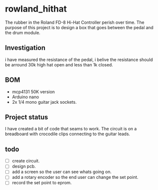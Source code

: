 # rowland_hithat

The rubber in the Roland FD-8 Hi-Hat Controller perish over time. The purpose of this project is to design a box that goes between the pedal and the drum module.

## Investigation

i have measured the resistance of the pedal, i belive the resistance should be arround 30k high hat open and less than 1k closed.

## BOM

* mcp4131 50K version
* Arduino nano
* 2x 1/4 mono guitar jack sockets.

## Project status

I have created a bit of code that seams to work. The circuit is on a breadboard with crocodile clips connecting to the guitar leads.

## todo 

- [ ] create circuit.
- [ ] design pcb.
- [ ] add a screen so the user can see whats going on.
- [ ] add a rotary encoder so the end user can change the set point.
- [ ] record the set point to eprom.

